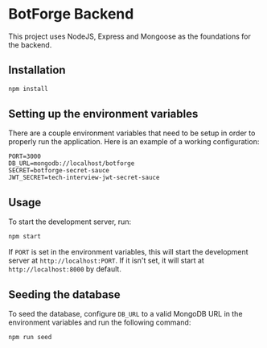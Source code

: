 # BotForge Backend

This project uses NodeJS, Express and Mongoose as the foundations for the backend.

## Installation

```bash
npm install
```

## Setting up the environment variables

There are a couple environment variables that need to be setup in order to properly run the application. Here is an example of a working configuration:

```
PORT=3000
DB_URL=mongodb://localhost/botforge
SECRET=botforge-secret-sauce
JWT_SECRET=tech-interview-jwt-secret-sauce
```

## Usage

To start the development server, run:

```bash
npm start
```

If `PORT` is set in the environment variables, this will start the development server at `http://localhost:PORT`.
If it isn't set, it will start at `http://localhost:8000` by default.

## Seeding the database

To seed the database, configure `DB_URL` to a valid MongoDB URL in the environment variables and run the following command:

```bash
npm run seed
```
